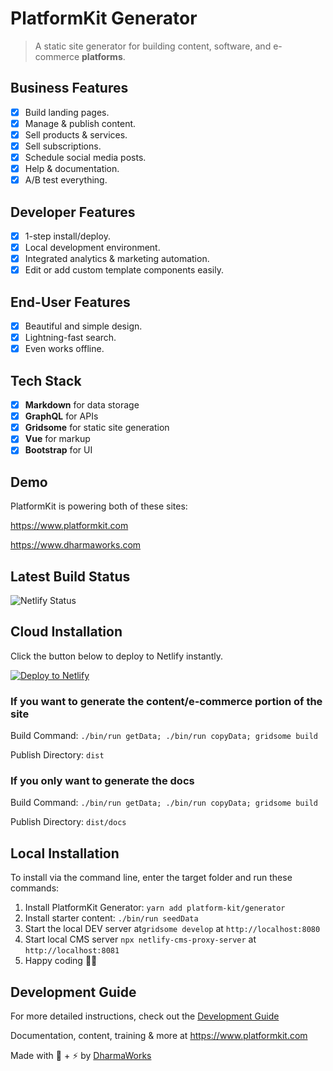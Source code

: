 # PlatformKit Generator

> A static site generator for building content, software, and e-commerce **platforms**.

## Business Features
- [x] Build landing pages.
- [x] Manage & publish content.
- [x] Sell products & services.
- [x] Sell subscriptions.
- [x] Schedule social media posts.
- [x] Help & documentation.
- [x] A/B test everything.

## Developer Features
- [x] 1-step install/deploy.
- [x] Local development environment.
- [x] Integrated analytics & marketing automation.
- [x] Edit or add custom template components easily.

## End-User Features
- [x] Beautiful and simple design.
- [x] Lightning-fast search.
- [x] Even works offline.

## Tech Stack
- [x] **Markdown** for data storage
- [x] **GraphQL** for APIs
- [x] **Gridsome** for static site generation
- [x] **Vue** for markup
- [x] **Bootstrap** for UI

## Demo

PlatformKit is powering both of these sites:

<a href="https://www.platformkit.com" target="_blank">https://www.platformkit.com</a>

<a href="https://www.dharmaworks.com" target="_blank">https://www.dharmaworks.com</a>

## Latest Build Status
![Netlify Status](https://api.netlify.com/api/v1/badges/899741a9-07d9-47c8-b9c3-eaa0f624b96b/deploy-status)

## Cloud Installation

Click the button below to deploy to Netlify instantly.

<a href="https://app.netlify.com/start/deploy?repository=https://github.com/platform-kit/generator"><img src="https://www.netlify.com/img/deploy/button.svg" alt="Deploy to Netlify"></a>

### If you want to generate the content/e-commerce portion of the site

Build Command: `./bin/run getData; ./bin/run copyData; gridsome build`

Publish Directory: `dist`

### If you only want to generate the docs

Build Command: `./bin/run getData; ./bin/run copyData; gridsome build`

Publish Directory: `dist/docs`

## Local Installation

To install via the command line, enter the target folder and run these commands:

1. Install PlatformKit Generator: `yarn add platform-kit/generator`
2. Install starter content: `./bin/run seedData`
3. Start the local DEV server at`gridsome develop` at `http://localhost:8080`
4. Start local CMS server `npx netlify-cms-proxy-server` at `http://localhost:8081` 
5. Happy coding 🎉🙌

## Development Guide

For more detailed instructions, check out the [Development Guide](/guides/development.md)

Documentation, content, training & more at https://www.platformkit.com 

Made with 💖 + ⚡ by [DharmaWorks](https://www.dharmaworks.com)